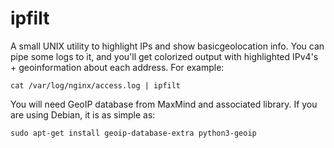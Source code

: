 # ipfilt
A small UNIX utility to highlight IPs and show basicgeolocation info.
You can pipe some logs to it, and you'll get colorized output with
highlighted IPv4's + geoinformation about each address. For example:

    cat /var/log/nginx/access.log | ipfilt

You will need GeoIP database from MaxMind and associated
library. If you are using Debian, it is as simple as:

    sudo apt-get install geoip-database-extra python3-geoip
